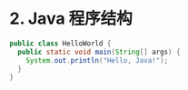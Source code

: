 # 2. Java 程序结构

```java
public class HelloWorld {
  public static void main(String[] args) {
    System.out.println("Hello, Java!");
  }
}
```
